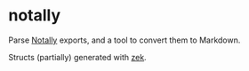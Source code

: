 # notally

Parse [Notally](https://github.com/OmGodse/Notally) exports, and a tool to convert them to Markdown.

Structs (partially) generated with [zek](https://github.com/miku/zek).

